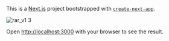 This is a [Next.js](https://nextjs.org/) project bootstrapped with [`create-next-app`](https://github.com/vercel/next.js/tree/canary/packages/create-next-app).

![rar_v1 3](https://github.com/devrajkhanra/rar_v1/assets/47315396/1dadf86a-3095-43b6-8da9-af9bbaa09d69)

Open [http://localhost:3000](http://localhost:3000) with your browser to see the result.
